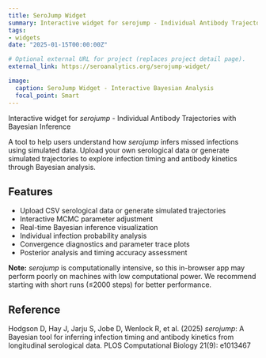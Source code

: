 ```yaml
---
title: SeroJump Widget
summary: Interactive widget for serojump - Individual Antibody Trajectories with Bayesian Inference
tags:
- widgets
date: "2025-01-15T00:00:00Z"

# Optional external URL for project (replaces project detail page).
external_link: https://seroanalytics.org/serojump-widget/

image:
  caption: SeroJump Widget - Interactive Bayesian Analysis
  focal_point: Smart
---
```


Interactive widget for _serojump_ - Individual Antibody Trajectories with Bayesian Inference

A tool to help users understand how _serojump_ infers missed infections using simulated data. Upload your own serological data or generate simulated trajectories to explore infection timing and antibody kinetics through Bayesian analysis.

## Features

- Upload CSV serological data or generate simulated trajectories
- Interactive MCMC parameter adjustment
- Real-time Bayesian inference visualization
- Individual infection probability analysis
- Convergence diagnostics and parameter trace plots
- Posterior analysis and timing accuracy assessment

**Note:** _serojump_ is computationally intensive, so this in-browser app may perform poorly on machines with low computational power. We recommend starting with short runs (≤2000 steps) for better performance.

## Reference

Hodgson D, Hay J, Jarju S, Jobe D, Wenlock R, et al. (2025) _serojump_: A Bayesian tool for inferring infection timing and antibody kinetics from longitudinal serological data. PLOS Computational Biology 21(9): e1013467
